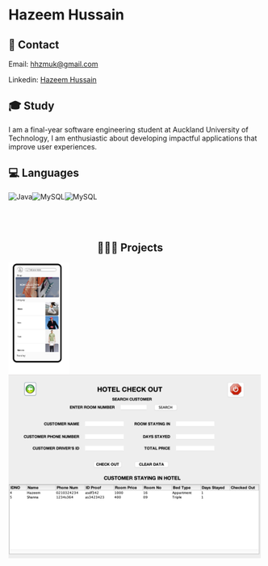 # Hazeem Hussain 

## 👋 Contact

Email: hhzmuk@gmail.com

Linkedin: [Hazeem Hussain](https://www.linkedin.com/in/hazeem-hussain-15134b156/)


## 🎓 Study
I am a final-year software engineering student at Auckland University of Technology, I am enthusiastic about developing impactful applications that improve user experiences.

## 💻 Languages
<img align = "left" alt = "Java" height = "70px" src = "https://logos-world.net/wp-content/uploads/2022/07/Java-Logo.png" />
<img align = "left" alt = "MySQL" height = "100px" src = "https://cdn.freebiesupply.com/logos/large/2x/mysql-5-logo-png-transparent.png" />
<img align = "left" alt = "MySQL" height = "100px" src = "https://www.logo.wine/a/logo/C%2B%2B/C%2B%2B-Logo.wine.svg" />

<br><br><br><br>

## 👨🏽‍💻 Projects
[<img width="24%" align = "left" alt = "Bazaar Bargains" src = "https://github.com/HazeemHussain/HazeemHussain/blob/main/Main%20page%20UI%20design%20(Updated).png?raw=true"/>](https://github.com/HazeemHussain/Bazaar-Bargains)
[<img width="500" align = "left" alt = "Hotel Management System" src="https://github.com/HazeemHussain/HazeemHussain/blob/main/Hotel%20Management%20System.png?raw=true"
/>](https://github.com/HazeemHussain/Hotel-Management-System)



